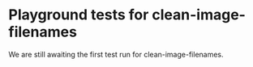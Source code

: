 # Playground tests for clean-image-filenames
We are still awaiting the first test run for clean-image-filenames.
